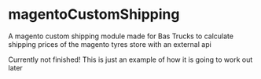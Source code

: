 # magentoCustomShipping

A magento custom shipping module made for Bas Trucks to calculate shipping prices of the magento tyres store with an external api

Currently not finished!
This is just an example of how it is going to work out later
